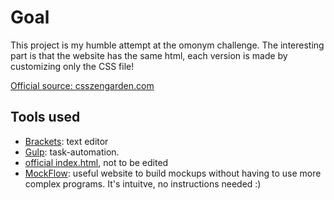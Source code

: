 # Goal
This project is my humble attempt at the omonym challenge. The interesting part is that the website has the same html, each version is made by customizing only the CSS file! 

[Official source: csszengarden.com](http://www.csszengarden.com)

## Tools used 
* [Brackets](http://brackets.io): text editor
* [Gulp](https://gulpjs.com): task-automation. 
* [official index.html](http://www.csszengarden.com), not to be edited
* [MockFlow](https://www.mockflow.com): useful website to build mockups without having to use more complex programs. It's intuitve, no instructions needed :)
